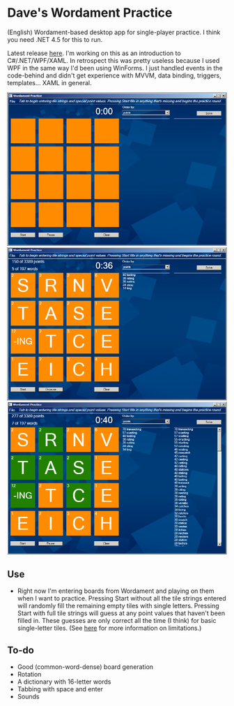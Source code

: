 Dave's Wordament Practice
==================

(English) Wordament-based desktop app for single-player practice. I think you need .NET 4.5 for this to run. 

Latest release [here](https://github.com/davghouse/Daves.WordamentPractice/releases/tag/v1.0.0). I'm working on this as an introduction to C#/.NET/WPF/XAML. In retrospect this was pretty useless because I used WPF in the same way I'd been using WinForms. I just handled events in the code-behind and didn't get experience with MVVM, data binding, triggers, templates... XAML in general.

![one](/Screenshots/1.PNG)
![two](/Screenshots/2.PNG)
![three](/Screenshots/3.PNG)

Use
---
* Right now I'm entering boards from Wordament and playing on them when I want to practice. Pressing Start without all the tile strings entered will randomly fill the remaining empty tiles with single letters. Pressing Start with full tile strings will guess at any point values that haven't been filled in. These guesses are only correct all the time (I think) for basic single-letter tiles. (See [here](https://github.com/davghouse/wordament-solver#limitations) for more information on limitations.)

To-do
-----
* Good (common-word-dense) board generation
* Rotation
* A dictionary with 16-letter words
* Tabbing with space and enter
* Sounds

